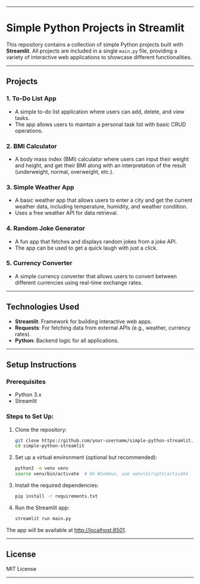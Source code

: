 

---

# Simple Python Projects in Streamlit

This repository contains a collection of simple Python projects built with **Streamlit**. All projects are included in a single `main.py` file, providing a variety of interactive web applications to showcase different functionalities.

---

## Projects

### 1. **To-Do List App**
- A simple to-do list application where users can add, delete, and view tasks.
- The app allows users to maintain a personal task list with basic CRUD operations.

### 2. **BMI Calculator**
- A body mass index (BMI) calculator where users can input their weight and height, and get their BMI along with an interpretation of the result (underweight, normal, overweight, etc.).

### 3. **Simple Weather App**
- A basic weather app that allows users to enter a city and get the current weather data, including temperature, humidity, and weather condition.
- Uses a free weather API for data retrieval.

### 4. **Random Joke Generator**
- A fun app that fetches and displays random jokes from a joke API.
- The app can be used to get a quick laugh with just a click.

### 5. **Currency Converter**
- A simple currency converter that allows users to convert between different currencies using real-time exchange rates.

---

## Technologies Used

- **Streamlit**: Framework for building interactive web apps.
- **Requests**: For fetching data from external APIs (e.g., weather, currency rates).
- **Python**: Backend logic for all applications.

---

## Setup Instructions

### Prerequisites

- Python 3.x
- Streamlit

### Steps to Set Up:

1. Clone the repository:
   ```bash
   git clone https://github.com/your-username/simple-python-streamlit.git
   cd simple-python-streamlit
   ```

2. Set up a virtual environment (optional but recommended):
   ```bash
   python3 -m venv venv
   source venv/bin/activate  # On Windows, use venv\Scripts\activate
   ```

3. Install the required dependencies:
   ```bash
   pip install -r requirements.txt
   ```

4. Run the Streamlit app:
   ```bash
   streamlit run main.py
   ```

The app will be available at [http://localhost:8501](http://localhost:8501).

---

## License

MIT License

---
